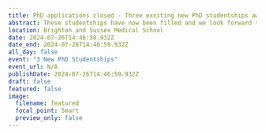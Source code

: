 ```yaml
---
title: PhD applications closed - Three exciting new PhD studentships awarded
abstract: These studentships have now been filled and we look forward to welcoming Imogen, Abigail and Aleksandra in October.  
location: Brighton and Sussex Medical School
date: 2024-07-26T14:46:59.932Z
date_end: 2024-07-26T14:46:59.932Z
all_day: false
event: "3 New PhD Studentships"
event_url: N/A
publishDate: 2024-07-26T14:46:59.932Z
draft: false
featured: false
image:
  filename: featured
  focal_point: Smart
  preview_only: false
---
```

